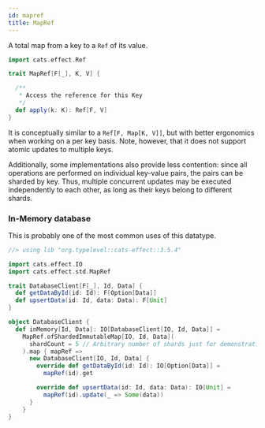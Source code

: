 ```yaml
---
id: mapref
title: MapRef
---
```


A total map from a key to a `Ref` of its value.

```scala mdoc:silent
import cats.effect.Ref

trait MapRef[F[_], K, V] {

  /**
   * Access the reference for this Key
   */
  def apply(k: K): Ref[F, V]
}
```

It is conceptually similar to a `Ref[F, Map[K, V]]`,
but with better ergonomics when working on a per key basis.
Note, however, that it does not support atomic updates to multiple keys.

Additionally, some implementations also provide less contention:
since all operations are performed on individual key-value pairs,
the pairs can be sharded by key.
Thus, multiple concurrent updates may be executed independently to each other,
as long as their keys belong to different shards.

### In-Memory database

This is probably one of the most common uses of this datatype.

```scala mdoc:reset:silent
//> using lib "org.typelevel::cats-effect::3.5.4"

import cats.effect.IO
import cats.effect.std.MapRef

trait DatabaseClient[F[_], Id, Data] {
  def getDataById(id: Id): F[Option[Data]]
  def upsertData(id: Id, data: Data): F[Unit]
}

object DatabaseClient {
  def inMemory[Id, Data]: IO[DatabaseClient[IO, Id, Data]] =
    MapRef.ofShardedImmutableMap[IO, Id, Data](
      shardCount = 5 // Arbitrary number of shards just for demonstration.
    ).map { mapRef =>
      new DatabaseClient[IO, Id, Data] {
        override def getDataById(id: Id): IO[Option[Data]] =
          mapRef(id).get

        override def upsertData(id: Id, data: Data): IO[Unit] =
          mapRef(id).update(_ => Some(data))
      }
    }
}
```
